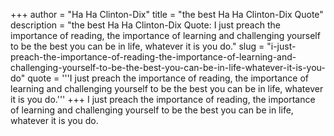 +++
author = "Ha Ha Clinton-Dix"
title = "the best Ha Ha Clinton-Dix Quote"
description = "the best Ha Ha Clinton-Dix Quote: I just preach the importance of reading, the importance of learning and challenging yourself to be the best you can be in life, whatever it is you do."
slug = "i-just-preach-the-importance-of-reading-the-importance-of-learning-and-challenging-yourself-to-be-the-best-you-can-be-in-life-whatever-it-is-you-do"
quote = '''I just preach the importance of reading, the importance of learning and challenging yourself to be the best you can be in life, whatever it is you do.'''
+++
I just preach the importance of reading, the importance of learning and challenging yourself to be the best you can be in life, whatever it is you do.
